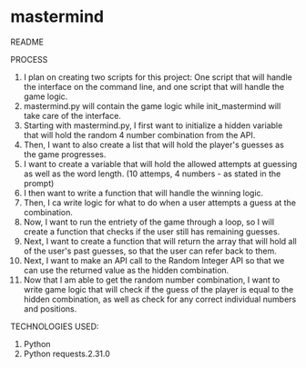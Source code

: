 # mastermind

README

PROCESS

1. I plan on creating two scripts for this project: One script that will handle the interface on the command line, and one script that will handle the game logic.
2. mastermind.py will contain the game logic while init_mastermind will take care of the interface.
3. Starting with mastermind.py, I first want to initialize a hidden variable that will hold the random 4 number combination from the API. 
4. Then, I want to also create a list that will hold the player's guesses as the game progresses.
5. I want to create a variable that will hold the allowed attempts at guessing as well as the word length. (10 attemps, 4 numbers - as stated in the prompt)
6. I then want to write a function that will handle the winning logic.
7. Then, I ca write logic for what to do when a user attempts a guess at the combination.
8. Now, I want to run the entriety of the game through a loop, so I will create a function that checks if the user still has remaining guesses.
9. Next, I want to create a function that will return the array that will hold all of the user's past guesses, so that the user can refer back to them.
10. Next, I want to make an API call to the Random Integer API so that we can use the returned value as the hidden combination. 
11. Now that I am able to get the random number combination, I want to write game logic that will check if the guess of the player is equal to the hidden combination, as well as check for any correct individual numbers and positions. 

TECHNOLOGIES USED:
1. Python
2. Python requests.2.31.0